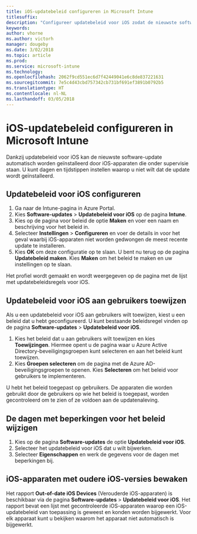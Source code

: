 ```yaml
---
title: iOS-updatebeleid configureren in Microsoft Intune
titlesuffix: 
description: "Configureer updatebeleid voor iOS zodat de nieuwste software-update automatisch wordt geïnstalleerd door iOS-apparaten die onder supervisie staan."
keywords: 
author: vhorne
ms.author: victorh
manager: dougeby
ms.date: 3/02/2018
ms.topic: article
ms.prod: 
ms.service: microsoft-intune
ms.technology: 
ms.openlocfilehash: 2062f9cd551ec6d7f42449041e6c8de837221631
ms.sourcegitcommit: 7e5c4d43cbd757342cb731bf691ef3891b0792b5
ms.translationtype: HT
ms.contentlocale: nl-NL
ms.lasthandoff: 03/05/2018
---
```

# <a name="configure-ios-update-policies-in-microsoft-intune"></a>iOS-updatebeleid configureren in Microsoft Intune
Dankzij updatebeleid voor iOS kan de nieuwste software-update automatisch worden geïnstalleerd door iOS-apparaten die onder supervisie staan. U kunt dagen en tijdstippen instellen waarop u niet wilt dat de update wordt geïnstalleerd.

## <a name="configure-the-ios-update-policy"></a>Updatebeleid voor iOS configureren
1. Ga naar de Intune-pagina in Azure Portal.
2. Kies **Software-updates** > **Updatebeleid voor iOS** op de pagina **Intune**.
4. Kies op de pagina voor beleid de optie **Maken** en voer een naam en beschrijving voor het beleid in.
5. Selecteer **Instellingen** > **Configureren** en voer de details in voor het geval waarbij iOS-apparaten niet worden gedwongen de meest recente update te installeren.
6. Kies **OK** om deze configuratie op te slaan. U bent nu terug op de pagina **Updatebeleid maken**. Kies **Maken** om het beleid te maken en uw instellingen op te slaan.

Het profiel wordt gemaakt en wordt weergegeven op de pagina met de lijst met updatebeleidsregels voor iOS.

## <a name="assign-an-ios-update-policy-to-users"></a>Updatebeleid voor iOS aan gebruikers toewijzen
Als u een updatebeleid voor iOS aan gebruikers wilt toewijzen, kiest u een beleid dat u hebt geconfigureerd. U kunt bestaande beleidsregel vinden op de pagina **Software-updates** > **Updatebeleid voor iOS**.
1. Kies het beleid dat u aan gebruikers wilt toewijzen en kies **Toewijzingen**. Hiermee opent u de pagina waar u Azure Active Directory-beveiligingsgroepen kunt selecteren en aan het beleid kunt toewijzen.
2. Kies **Groepen selecteren** om de pagina met de Azure AD-beveiligingsgroepen te openen. Kies **Selecteren** om het beleid voor gebruikers te implementeren.

U hebt het beleid toegepast op gebruikers. De apparaten die worden gebruikt door de gebruikers op wie het beleid is toegepast, worden gecontroleerd om te zien of ze voldoen aan de updatenaleving.

## <a name="change-the-restricted-days-for-the-policy"></a>De dagen met beperkingen voor het beleid wijzigen
1. Kies op de pagina **Software-updates** de optie **Updatebeleid voor iOS**.
2. Selecteer het updatebeleid voor iOS dat u wilt bijwerken.
3. Selecteer **Eigenschappen** en werk de gegevens voor de dagen met beperkingen bij.

## <a name="monitor-ios-devices-with-older-ios-versions"></a>iOS-apparaten met oudere iOS-versies bewaken 
<!-- 1352223 -->
Het rapport **Out-of-date iOS Devices** (Verouderde iOS-apparaten) is beschikbaar via de pagina **Software-updates** > **Updatebeleid voor iOS**. Het rapport bevat een lijst met gecontroleerde iOS-apparaten waarop een iOS-updatebeleid van toepassing is geweest en konden worden bijgewerkt. Voor elk apparaat kunt u bekijken waarom het apparaat niet automatisch is bijgewerkt.